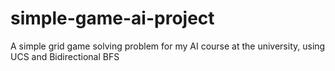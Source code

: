 # simple-game-ai-project
A simple grid game solving problem for my AI course at the university, using UCS and Bidirectional BFS
